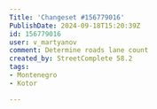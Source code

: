 ```yaml
---
Title: 'Changeset #156779016'
PublishDate: 2024-09-18T15:20:39Z
id: 156779016
user: v_martyanov
comment: Determine roads lane count
created_by: StreetComplete 58.2
tags:
- Montenegro
- Kotor

---
```

